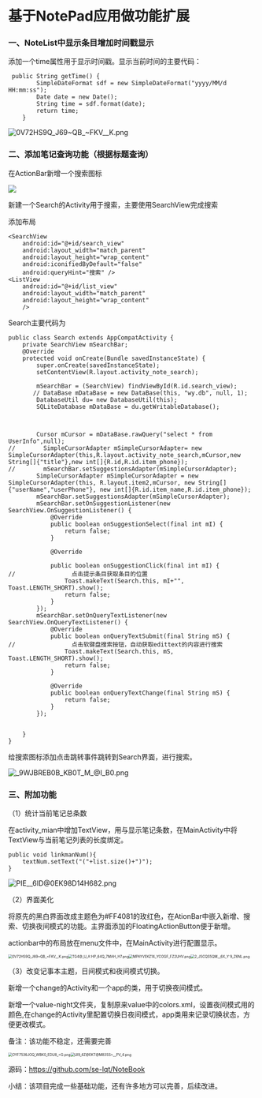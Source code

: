 # 基于NotePad应用做功能扩展

### 一、NoteList中显示条目增加时间戳显示 

添加一个time属性用于显示时间戳。显示当前时间的主要代码：

```
 public String getTime() {
        SimpleDateFormat sdf = new SimpleDateFormat("yyyy/MM/d HH:mm:ss");
        Date date = new Date();
        String time = sdf.format(date);
        return time;
    }
```

![0V72HS9Q_J69~QB_~FKV__K.png](https://i.loli.net/2020/12/21/4hZaFKmwGfWd9Y6.png)

### 二、添加笔记查询功能（根据标题查询）

在ActionBar新增一个搜索图标

![](https://riyugo.com/i/2020/12/21/gyjyxu.png)

新建一个Search的Activity用于搜索，主要使用SearchView完成搜索

添加布局

```
<SearchView
    android:id="@+id/search_view"
    android:layout_width="match_parent"
    android:layout_height="wrap_content"
    android:iconifiedByDefault="false"
    android:queryHint="搜索" />
<ListView
    android:id="@+id/list_view"
    android:layout_width="match_parent"
    android:layout_height="wrap_content"
    />
```

Search主要代码为

```
public class Search extends AppCompatActivity {
    private SearchView mSearchBar;
    @Override
    protected void onCreate(Bundle savedInstanceState) {
        super.onCreate(savedInstanceState);
        setContentView(R.layout.activity_note_search);

        mSearchBar = (SearchView) findViewById(R.id.search_view);
       // DataBase mDataBase = new DataBase(this, "wy.db", null, 1);
        DatabaseUtil du= new DatabaseUtil(this);
        SQLiteDatabase mDataBase = du.getWritableDatabase();



        Cursor mCursor = mDataBase.rawQuery("select * from UserInfo",null);
//        SimpleCursorAdapter mSimpleCursorAdapter= new SimpleCursorAdapter(this,R.layout.activity_note_search,mCursor,new String[]{"title"},new int[]{R.id,R.id.item_phone});
//        mSearchBar.setSuggestionsAdapter(mSimpleCursorAdapter);
        SimpleCursorAdapter mSimpleCursorAdapter = new SimpleCursorAdapter(this, R.layout.item2,mCursor, new String[]{"userName","userPhone"}, new int[]{R.id.item_name,R.id.item_phone});
        mSearchBar.setSuggestionsAdapter(mSimpleCursorAdapter);
        mSearchBar.setOnSuggestionListener(new SearchView.OnSuggestionListener() {
            @Override
            public boolean onSuggestionSelect(final int mI) {
                return false;
            }

            @Override

            public boolean onSuggestionClick(final int mI) {
//                点击提示条目获取条目的位置
                Toast.makeText(Search.this, mI+"", Toast.LENGTH_SHORT).show();
                return false;
            }
        });
        mSearchBar.setOnQueryTextListener(new SearchView.OnQueryTextListener() {
            @Override
            public boolean onQueryTextSubmit(final String mS) {
//                点击软键盘搜索按钮，自动获取edittext的内容进行搜索
                Toast.makeText(Search.this, mS, Toast.LENGTH_SHORT).show();
                return false;
            }

            @Override
            public boolean onQueryTextChange(final String mS) {
                return false;
            }
        });


    }
}

```

给搜索图标添加点击跳转事件跳转到Search界面，进行搜索。

![_9WJBREB0B_KB0T_M_@I_B0.png](https://i.loli.net/2020/12/21/HiTqhx6QGCepNrJ.png)

### 三、附加功能

（1）统计当前笔记总条数

在activity_mian中增加TextView，用与显示笔记条数，在MainActivity中将TextView与当前笔记列表的长度绑定。

```
public void linkmanNum(){
    textNum.setText("("+list.size()+")");
}
```

![PIE__6ID@0`EK98D14`H682.png](https://i.loli.net/2020/12/21/fYJow7EVFzStyNO.png)

（2）界面美化

将原先的黑白界面改成主题色为#FF4081的玫红色，在AtionBar中嵌入新增、搜索、切换夜间模式的功能。主界面添加的FloatingActionButton便于新增。

actionbar中的布局放在menu文件中，在MainActivity进行配置显示。

<img src="https://i.loli.net/2020/12/21/4hZaFKmwGfWd9Y6.png" alt="0V72HS9Q_J69~QB_~FKV__K.png" style="zoom:50%;" /><img src="https://i.loli.net/2020/12/21/bLV48Pdtqn197mc.png" alt="TG4@_U_A`HP_64Q_7MAH_H7.png" style="zoom:50%;" /><img src="https://i.loli.net/2020/12/21/cLr42WFpbRMGOK7.png" alt="MPAYVEKZ14_YCOGF_FZ2UHV.png" style="zoom:50%;" /><img src="https://i.loli.net/2020/12/21/gYfkNLC6y2cv7Ur.png" alt="2_JSCQS5QM__6X_Y`9_Z6NL.png" style="zoom:50%;" />

（3）改变记事本主题，日间模式和夜间模式切换。

新增一个change的Activity和一个app的类，用于切换夜间模式。

新增一个value-night文件夹，复制原来value中的colors.xml，设置夜间模式用的颜色,在change的Activity里配置切换日夜间模式，app类用来记录切换状态，方便更改模式。

备注：该功能不稳定，还需要完善

<img src="https://i.loli.net/2020/12/21/ZNr5mR3gQb4s9th.png" alt="OYF7536JOQ_WBK0_EDU8_~G.png" style="zoom:50%;" /><img src="https://i.loli.net/2020/12/21/lKafs24GxtJRFLP.png" alt="UI9_4Z@EKT@M83SS~__PV_4.png" style="zoom:50%;" />



源码：https://github.com/se-lqt/NoteBook

小结：该项目完成一些基础功能，还有许多地方可以完善，后续改进。
